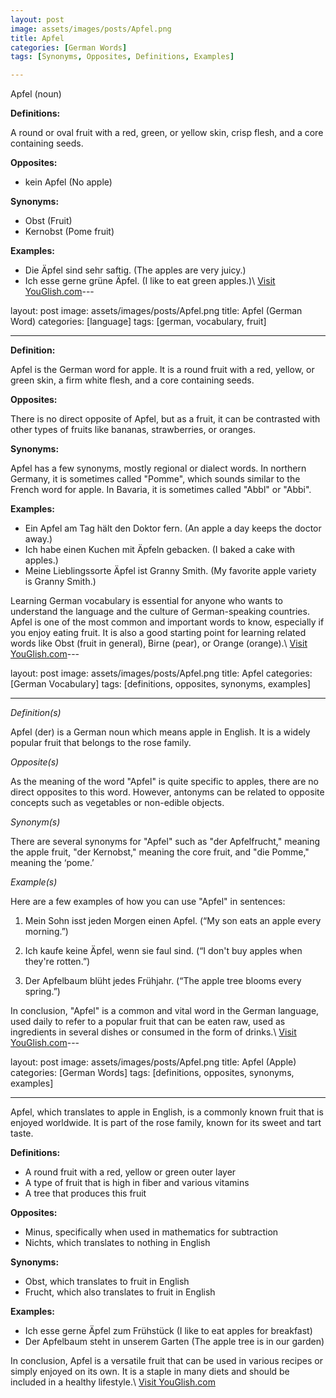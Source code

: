 ```yaml
---
layout: post
image: assets/images/posts/Apfel.png
title: Apfel
categories: [German Words]
tags: [Synonyms, Opposites, Definitions, Examples]

---
```


Apfel (noun)

**Definitions:**

A round or oval fruit with a red, green, or yellow skin, crisp flesh, and a core containing seeds.

**Opposites:**

- kein Apfel (No apple)

**Synonyms:**

- Obst (Fruit)
- Kernobst (Pome fruit)

**Examples:**

- Die Äpfel sind sehr saftig. (The apples are very juicy.)
- Ich esse gerne grüne Äpfel. (I like to eat green apples.)\ <a id="yg-widget-0" class="youglish-widget" data-query="Apfel" data-lang="german" data-components="8412" data-auto-start="0" data-bkg-color="theme_light" data-title="How%20to%20pronounce%20Apfel%20in%20German"  rel="nofollow" href="https://youglish.com">Visit YouGlish.com</a><script async src="https://youglish.com/public/emb/widget.js" charset="utf-8"></script>---

layout: post
image: assets/images/posts/Apfel.png
title: Apfel (German Word)
categories: [language]
tags: [german, vocabulary, fruit]

---

**Definition:** 

Apfel is the German word for apple. It is a round fruit with a red, yellow, or green skin, a firm white flesh, and a core containing seeds. 

**Opposites:** 

There is no direct opposite of Apfel, but as a fruit, it can be contrasted with other types of fruits like bananas, strawberries, or oranges.

**Synonyms:** 

Apfel has a few synonyms, mostly regional or dialect words. In northern Germany, it is sometimes called "Pomme", which sounds similar to the French word for apple. In Bavaria, it is sometimes called "Abbl" or "Abbi".

**Examples:** 

- Ein Apfel am Tag hält den Doktor fern. (An apple a day keeps the doctor away.)
- Ich habe einen Kuchen mit Äpfeln gebacken. (I baked a cake with apples.)
- Meine Lieblingssorte Äpfel ist Granny Smith. (My favorite apple variety is Granny Smith.)

Learning German vocabulary is essential for anyone who wants to understand the language and the culture of German-speaking countries. Apfel is one of the most common and important words to know, especially if you enjoy eating fruit. It is also a good starting point for learning related words like Obst (fruit in general), Birne (pear), or Orange (orange).\ <a id="yg-widget-0" class="youglish-widget" data-query="Apfel" data-lang="german" data-components="8412" data-auto-start="0" data-bkg-color="theme_light" data-title="How%20to%20pronounce%20Apfel%20in%20German"  rel="nofollow" href="https://youglish.com">Visit YouGlish.com</a><script async src="https://youglish.com/public/emb/widget.js" charset="utf-8"></script>---

layout: post
image: assets/images/posts/Apfel.png
title: Apfel
categories: [German Vocabulary]
tags: [definitions, opposites, synonyms, examples]

---

*Definition(s)*

Apfel (der) is a German noun which means apple in English. It is a widely popular fruit that belongs to the rose family. 

*Opposite(s)*

As the meaning of the word "Apfel" is quite specific to apples, there are no direct opposites to this word. However, antonyms can be related to opposite concepts such as vegetables or non-edible objects.

*Synonym(s)*

There are several synonyms for "Apfel" such as "der Apfelfrucht," meaning the apple fruit, "der Kernobst," meaning the core fruit, and "die Pomme," meaning the ‘pome.’

*Example(s)*

Here are a few examples of how you can use "Apfel" in sentences:

1. Mein Sohn isst jeden Morgen einen Apfel. (“My son eats an apple every morning.”)

2. Ich kaufe keine Äpfel, wenn sie faul sind. (“I don't buy apples when they're rotten.”)

3. Der Apfelbaum blüht jedes Frühjahr. (“The apple tree blooms every spring.”)

In conclusion, "Apfel" is a common and vital word in the German language, used daily to refer to a popular fruit that can be eaten raw, used as ingredients in several dishes or consumed in the form of drinks.\ <a id="yg-widget-0" class="youglish-widget" data-query="Apfel" data-lang="german" data-components="8412" data-auto-start="0" data-bkg-color="theme_light" data-title="How%20to%20pronounce%20Apfel%20in%20German"  rel="nofollow" href="https://youglish.com">Visit YouGlish.com</a><script async src="https://youglish.com/public/emb/widget.js" charset="utf-8"></script>---

layout: post
image: assets/images/posts/Apfel.png
title: Apfel (Apple)
categories: [German Words]
tags: [definitions, opposites, synonyms, examples]

---

Apfel, which translates to apple in English, is a commonly known fruit that is enjoyed worldwide. It is part of the rose family, known for its sweet and tart taste. 

**Definitions:**
- A round fruit with a red, yellow or green outer layer
- A type of fruit that is high in fiber and various vitamins
- A tree that produces this fruit

**Opposites:**
- Minus, specifically when used in mathematics for subtraction
- Nichts, which translates to nothing in English

**Synonyms:**
- Obst, which translates to fruit in English
- Frucht, which also translates to fruit in English

**Examples:**
- Ich esse gerne Äpfel zum Frühstück (I like to eat apples for breakfast)
- Der Apfelbaum steht in unserem Garten (The apple tree is in our garden)

In conclusion, Apfel is a versatile fruit that can be used in various recipes or simply enjoyed on its own. It is a staple in many diets and should be included in a healthy lifestyle.\ <a id="yg-widget-0" class="youglish-widget" data-query="Apfel" data-lang="german" data-components="8412" data-auto-start="0" data-bkg-color="theme_light" data-title="How%20to%20pronounce%20Apfel%20in%20German"  rel="nofollow" href="https://youglish.com">Visit YouGlish.com</a><script async src="https://youglish.com/public/emb/widget.js" charset="utf-8"></script>